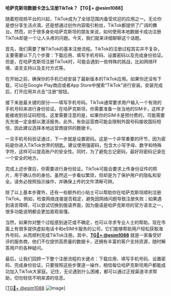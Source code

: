 **哈萨克斯坦数据卡怎么注册TikTok？【TG💪+ @esim1088】**

随着短视频平台的兴起，TikTok成为了全球范围内备受欢迎的应用之一。无论你是想分享生活点滴，还是想通过创作内容吸引粉丝，TikTok都提供了广阔的舞台。然而，对于很多身处哈萨克斯坦的朋友来说，如何使用本地数据卡成功注册TikTok却是一个让人头疼的问题。今天，我们就来详细聊聊这个话题。

首先，我们需要了解TikTok的基本注册流程。TikTok的注册过程其实并不复杂，主要需要以下几个步骤：下载应用、填写手机号码、设置密码以及完成身份验证。但是，在哈萨克斯坦注册TikTok时，可能会遇到一些特殊的挑战，比如网络环境、语言支持以及支付方式等。

在开始之前，确保你的手机已经安装了最新版本的TikTok应用。如果你还没有下载，可以在Google Play商店或者App Store中搜索“TikTok”进行安装。安装完成后，打开应用并点击“注册”按钮。

接下来是最关键的部分——填写手机号码。TikTok通常要求用户输入一个有效的手机号码来进行身份验证。在哈萨克斯坦，你需要准备一张当地的SIM卡，这样才能接收到验证码短信。这里需要注意的是，如果你的SIM卡是预付费的，可能需要先充值一定金额以激活服务。此外，有些运营商可能会限制外国号码接收国际短信，因此建议选择本地运营商提供的数据卡。

一旦手机号码验证通过，下一步就是设置密码。这是一个非常重要的环节，因为密码是你进入TikTok世界的钥匙。建议使用强密码，包含大小写字母、数字和特殊字符，这样可以提高账户的安全性。同时，为了避免忘记密码，最好将密码记录在一个安全的地方。

完成上述步骤后，你需要进行身份验证。TikTok可能会要求上传身份证件的照片，用于确认你的身份。虽然这一步看似繁琐，但却是为了保护用户的隐私和安全。请务必按照指示操作，并确保上传的文件清晰可辨。

除了以上基本步骤外，还有一些额外的小贴士可以帮助你在哈萨克斯坦顺利注册TikTok。例如，检查网络连接是否稳定，避免因网络问题导致注册失败；如果遇到语言障碍，可以尝试切换到俄语界面，因为俄语是哈萨克斯坦的官方语言之一，很多功能说明都会更加直观易懂。

当然，如果你对整个过程感到迷茫或不确定，也可以寻求专业人士的帮助。现在市面上有很多提供虚拟电话卡和eSIM卡服务的公司，它们能够帮助用户轻松获取海外号码，从而顺利完成TikTok注册。其中，**[TG💪+ @esim1088](https://t.me/s/esim1088)** 就是一家备受好评的服务商，他们不仅提供高质量的数据卡，还拥有丰富的客户支持资源，随时解答用户的各种疑问。

最后，让我们回顾一下整个注册流程的关键点：下载应用、填写手机号码、设置密码、完成身份验证。只要按照这些步骤逐一操作，相信每位哈萨克斯坦用户都能成功加入TikTok大家庭。记住，无论遇到什么困难，都可以通过正规渠道寻求帮助，切勿轻信不明来源的信息。

[[TG💪+ @esim1088](https://t.me/s/esim1088) ![Image](https://i.postimg.cc/4NQfJmqS/Snipaste-2025-05-13-00-14-12.png)]